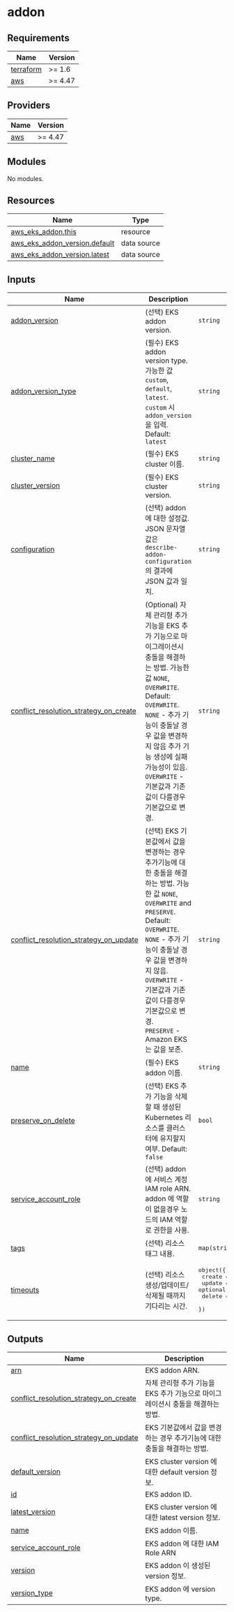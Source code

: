 # addon

<!-- BEGINNING OF PRE-COMMIT-TERRAFORM DOCS HOOK -->
## Requirements

| Name | Version |
|------|---------|
| <a name="requirement_terraform"></a> [terraform](#requirement\_terraform) | >= 1.6 |
| <a name="requirement_aws"></a> [aws](#requirement\_aws) | >= 4.47 |

## Providers

| Name | Version |
|------|---------|
| <a name="provider_aws"></a> [aws](#provider\_aws) | >= 4.47 |

## Modules

No modules.

## Resources

| Name | Type |
|------|------|
| [aws_eks_addon.this](https://registry.terraform.io/providers/hashicorp/aws/latest/docs/resources/eks_addon) | resource |
| [aws_eks_addon_version.default](https://registry.terraform.io/providers/hashicorp/aws/latest/docs/data-sources/eks_addon_version) | data source |
| [aws_eks_addon_version.latest](https://registry.terraform.io/providers/hashicorp/aws/latest/docs/data-sources/eks_addon_version) | data source |

## Inputs

| Name | Description | Type | Default | Required |
|------|-------------|------|---------|:--------:|
| <a name="input_addon_version"></a> [addon\_version](#input\_addon\_version) | (선택) EKS addon version. | `string` | `null` | no |
| <a name="input_addon_version_type"></a> [addon\_version\_type](#input\_addon\_version\_type) | (필수) EKS addon version type. 가능한 값 `custom`, `default`, `latest`. `custom` 시 `addon_version` 을 입력. Default: `latest` | `string` | `"latest"` | no |
| <a name="input_cluster_name"></a> [cluster\_name](#input\_cluster\_name) | (필수) EKS cluster 이름. | `string` | n/a | yes |
| <a name="input_cluster_version"></a> [cluster\_version](#input\_cluster\_version) | (필수) EKS cluster version. | `string` | n/a | yes |
| <a name="input_configuration"></a> [configuration](#input\_configuration) | (선택) addon 에 대한 설정값. JSON 문자열 값은 `describe-addon-configuration` 의 결과에 JSON 값과 일치. | `string` | `null` | no |
| <a name="input_conflict_resolution_strategy_on_create"></a> [conflict\_resolution\_strategy\_on\_create](#input\_conflict\_resolution\_strategy\_on\_create) | (Optional) 자체 관리형 추가 기능을 EKS 추가 기능으로 마이그레이션시 충돌을 해결하는 방법. 가능한 값 `NONE`, `OVERWRITE`. Default: `OVERWRITE`.<br>    `NONE` - 추가 기능이 충돌날 경우 값을 변경하지 않음 추가 기능 생성에 실패 가능성이 있음.<br>    `OVERWRITE` - 기본값과 기존값이 다를경우 기본값으로 변경. | `string` | `"OVERWRITE"` | no |
| <a name="input_conflict_resolution_strategy_on_update"></a> [conflict\_resolution\_strategy\_on\_update](#input\_conflict\_resolution\_strategy\_on\_update) | (선택) EKS 기본값에서 값을 변경하는 경우 추가기능에 대한 충돌을 해결하는 방법. 가능한 값 `NONE`, `OVERWRITE` and `PRESERVE`. Default: `OVERWRITE`.<br>    `NONE` - 추가 기능이 충돌날 경우 값을 변경하지 않음.<br>    `OVERWRITE` - 기본값과 기존값이 다를경우 기본값으로 변경.<br>    `PRESERVE` - Amazon EKS는 값을 보존. | `string` | `"OVERWRITE"` | no |
| <a name="input_name"></a> [name](#input\_name) | (필수) EKS addon 이름. | `string` | n/a | yes |
| <a name="input_preserve_on_delete"></a> [preserve\_on\_delete](#input\_preserve\_on\_delete) | (선택) EKS 추가 기능을 삭제할 때 생성된 Kubernetes 리소스를 클러스터에 유지할지 여부. Default: `false` | `bool` | `false` | no |
| <a name="input_service_account_role"></a> [service\_account\_role](#input\_service\_account\_role) | (선택) addon 에 서비스 계정 IAM role ARN. addon 에 역할이 없을경우 노드의 IAM 역할로 권한을 사용. | `string` | `null` | no |
| <a name="input_tags"></a> [tags](#input\_tags) | (선택) 리소스 태그 내용. | `map(string)` | `{}` | no |
| <a name="input_timeouts"></a> [timeouts](#input\_timeouts) | (선택) 리소스 생성/업데이트/삭제될 때까지 기다리는 시간. | <pre>object({<br>    create = optional(string, "20m")<br>    update = optional(string, "20m")<br>    delete = optional(string, "40m")<br>  })</pre> | `{}` | no |

## Outputs

| Name | Description |
|------|-------------|
| <a name="output_arn"></a> [arn](#output\_arn) | EKS addon ARN. |
| <a name="output_conflict_resolution_strategy_on_create"></a> [conflict\_resolution\_strategy\_on\_create](#output\_conflict\_resolution\_strategy\_on\_create) | 자체 관리형 추가 기능을 EKS 추가 기능으로 마이그레이션시 충돌을 해결하는 방법. |
| <a name="output_conflict_resolution_strategy_on_update"></a> [conflict\_resolution\_strategy\_on\_update](#output\_conflict\_resolution\_strategy\_on\_update) | EKS 기본값에서 값을 변경하는 경우 추가기능에 대한 충돌을 해결하는 방법. |
| <a name="output_default_version"></a> [default\_version](#output\_default\_version) | EKS cluster version 에 대한 default version 정보. |
| <a name="output_id"></a> [id](#output\_id) | EKS addon ID. |
| <a name="output_latest_version"></a> [latest\_version](#output\_latest\_version) | EKS cluster version 에 대한 latest version 정보. |
| <a name="output_name"></a> [name](#output\_name) | EKS addon 이름. |
| <a name="output_service_account_role"></a> [service\_account\_role](#output\_service\_account\_role) | EKS addon 에 대한 IAM Role ARN |
| <a name="output_version"></a> [version](#output\_version) | EKS addon 이 생성된 version 정보. |
| <a name="output_version_type"></a> [version\_type](#output\_version\_type) | EKS addon 에 version type. |
<!-- END OF PRE-COMMIT-TERRAFORM DOCS HOOK -->
